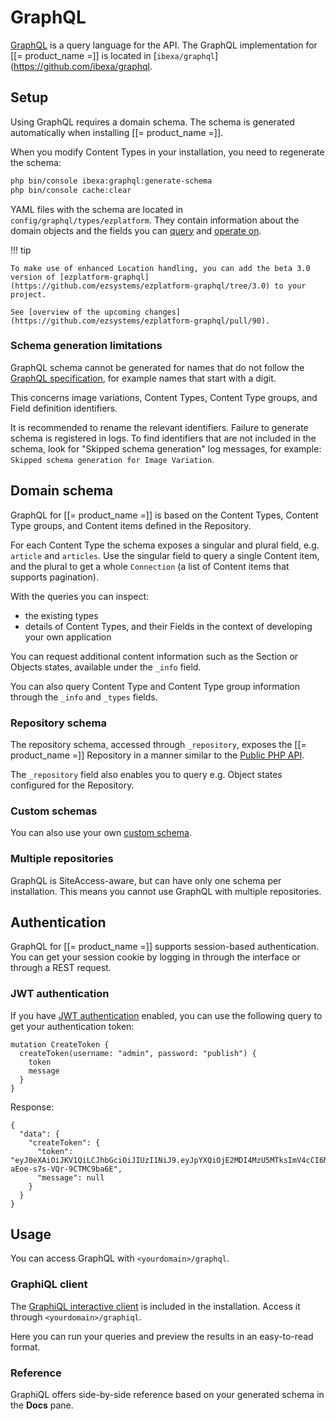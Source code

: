 # GraphQL

[GraphQL](https://graphql.org/) is a query language for the API.
The GraphQL implementation for [[= product_name =]] is located in [`ibexa/graphql`](https://github.com/ibexa/graphql.

## Setup

Using GraphQL requires a domain schema.
The schema is generated automatically when installing [[= product_name =]].

When you modify Content Types in your installation, you need to regenerate the schema:

``` bash
php bin/console ibexa:graphql:generate-schema
php bin/console cache:clear
```

YAML files with the schema are located in `config/graphql/types/ezplatform`.
They contain information about the domain objects and the fields
you can [query](graphql_queries.md) and [operate on](graphql_operations.md).

!!! tip

    To make use of enhanced Location handling, you can add the beta 3.0 version of [ezplatform-graphql](https://github.com/ezsystems/ezplatform-graphql/tree/3.0) to your project.

    See [overview of the upcoming changes](https://github.com/ezsystems/ezplatform-graphql/pull/90).

### Schema generation limitations

GraphQL schema cannot be generated for names that do not follow the [GraphQL specification](http://spec.graphql.org/June2018/#sec-Names),
for example names that start with a digit.

This concerns image variations, Content Types, Content Type groups, and Field definition identifiers.

It is recommended to rename the relevant identifiers. Failure to generate schema is registered in logs.
To find identifiers that are not included in the schema, look for "Skipped schema generation" log messages, for example:
`Skipped schema generation for Image Variation`.

## Domain schema

GraphQL for [[= product_name =]] is based on the Content Types, Content Type groups, and Content items
defined in the Repository.

For each Content Type the schema exposes a singular and plural field, e.g. `article` and `articles`.
Use the singular field to query a single Content item, and the plural to get a whole `Connection`
(a list of Content items that supports pagination).

With the queries you can inspect:

- the existing types 
- details of Content Types, and their Fields in the context of developing your own application

You can request additional content information such as the Section or Objects states,
available under the `_info` field.

You can also query Content Type and Content Type group information through the `_info` and `_types` fields.

### Repository schema

The repository schema, accessed through `_repository`, exposes the [[= product_name =]] Repository
in a manner similar to the [Public PHP API](public_php_api.md).

The `_repository` field also enables you to query e.g. Object states configured for the Repository.

### Custom schemas

You can also use your own [custom schema](graphql_customization.md#custom-schema).

### Multiple repositories

GraphQL is SiteAccess-aware, but can have only one schema per installation.
This means you cannot use GraphQL with multiple repositories.

## Authentication

GraphQL for [[= product_name =]] supports session-based authentication.
You can get your session cookie by logging in through the interface or through a REST request.

### JWT authentication

If you have [JWT authentication](../guide/security.md#jwt-authentication) enabled,
you can use the following query to get your authentication token:

```
mutation CreateToken {
  createToken(username: "admin", password: "publish") {
    token
    message
  }
}
```

Response:

```
{
  "data": {
    "createToken": {
      "token": "eyJ0eXAiOiJKV1QiLCJhbGciOiJIUzI1NiJ9.eyJpYXQiOjE2MDI4MzU5MTksImV4cCI6MTYwMjgzOTUxOSwicm9sZXMiOlsiUk9MRV9VU0VSIl0sInVzZXJuYW1lIjoiYWRtaW4ifQ.QtDjPU6q68fdvgm6O_1-aEoe-s7s-VQr-9CTMC9ba6E",
      "message": null
    }
  }
}
```

## Usage

You can access GraphQL with `<yourdomain>/graphql`.

### GraphiQL client

The [GraphiQL interactive client](https://github.com/graphql/graphiql) is included in the installation.
Access it through `<yourdomain>/graphiql`.

Here you can run your queries and preview the results in an easy-to-read format.

### Reference

GraphiQL offers side-by-side reference based on your generated schema in the **Docs** pane.
